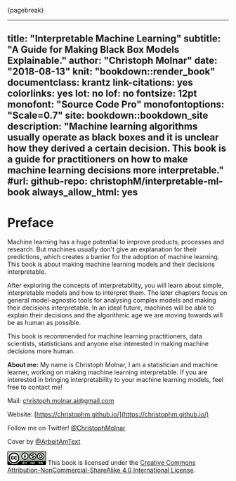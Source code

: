 
{pagebreak}

---
title: "Interpretable Machine Learning"
subtitle: "A Guide for Making Black Box Models Explainable."
author: "Christoph Molnar"
date: "2018-08-13"
knit: "bookdown::render_book"
documentclass: krantz
link-citations: yes
colorlinks: yes
lot: no
lof: no
fontsize: 12pt
monofont: "Source Code Pro"
monofontoptions: "Scale=0.7"
site: bookdown::bookdown_site
description: "Machine learning algorithms usually operate as black boxes and it is unclear how they derived a certain decision. This book is a guide for practitioners on how to make machine learning decisions more interpretable."
#url:
github-repo: christophM/interpretable-ml-book
always_allow_html: yes
---



# Preface


Machine learning has a huge potential to improve products, processes and research. But machines usually don't give an explanation for their predictions, which creates a barrier for the adoption of machine learning. This book is about making machine learning models and their decisions interpretable.

After exploring the concepts of interpretability, you will learn about simple, interpretable models and how to interpret them. The later chapters focus on general model-agnostic tools for analysing complex models and making their decisions interpretable. In an ideal future, machines will be able to explain their decisions and the algorithmic age we are moving towards will be as human as possible.

This book is recommended for machine learning practitioners, data scientists, statisticians and anyone else interested in making machine decisions more human.



**About me:** My name is Christoph Molnar, I am a statistician and machine learner, working on making machine learning interpretable.
If you are interested in bringing interpretability to your machine learning models, feel free to contact me!

Mail: christoph.molnar.ai@gmail.com

Website: [https://christophm.github.io/](https://christophm.github.io/)

Follow me on Twitter! [\@ChristophMolnar](https://twitter.com/ChristophMolnar)

Cover by [\@ArbeitAmText](https://twitter.com/ArbeitAmText)


 ![Creative Commons License](images/by-nc-sa.png)
This book is licensed under the [Creative Commons Attribution-NonCommercial-ShareAlike 4.0 International License](http://creativecommons.org/licenses/by-nc-sa/4.0/).
